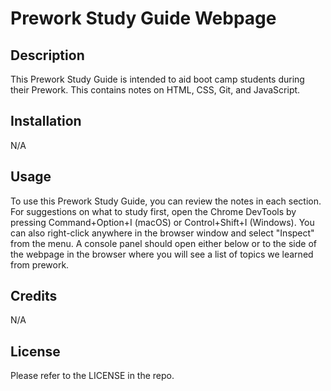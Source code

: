 # Prework Study Guide Webpage

## Description

This Prework Study Guide  is intended to aid boot camp students during their Prework. This contains notes on HTML, CSS, Git, and JavaScript.

## Installation

N/A

## Usage

To use this Prework Study Guide, you can review the notes in each section. For suggestions on what to study first, open the Chrome DevTools by pressing Command+Option+I (macOS) or Control+Shift+I (Windows). You can also right-click anywhere in the browser window and select "Inspect" from the menu. A console panel should open either below or to the side of the webpage in the browser where you will see a list of topics we learned from prework.

## Credits

N/A

## License

Please refer to the LICENSE in the repo.